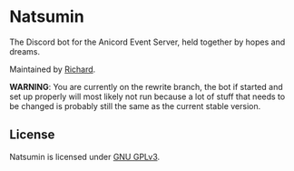 # Natsumin

The Discord bot for the Anicord Event Server, held together by hopes and dreams.

Maintained by [Richard](https://github.com/TrhRichard).

**WARNING**: You are currently on the rewrite branch, the bot if started and set up properly will most likely not run because a lot of stuff that needs to be changed is probably still the same as the current stable version.

## License

Natsumin is licensed under [GNU GPLv3](./LICENSE).
